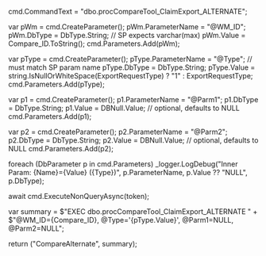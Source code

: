 cmd.CommandText = "dbo.procCompareTool_ClaimExport_ALTERNATE";

var pWm = cmd.CreateParameter();
pWm.ParameterName = "@WM_ID";
pWm.DbType = DbType.String;                 // SP expects varchar(max)
pWm.Value = Compare_ID.ToString();
cmd.Parameters.Add(pWm);

var pType = cmd.CreateParameter();
pType.ParameterName = "@Type";              // must match SP param name
pType.DbType = DbType.String;
pType.Value = string.IsNullOrWhiteSpace(ExportRequestType) ? "1" : ExportRequestType;
cmd.Parameters.Add(pType);

var p1 = cmd.CreateParameter();
p1.ParameterName = "@Parm1";
p1.DbType = DbType.String;
p1.Value = DBNull.Value;                    // optional, defaults to NULL
cmd.Parameters.Add(p1);

var p2 = cmd.CreateParameter();
p2.ParameterName = "@Parm2";
p2.DbType = DbType.String;
p2.Value = DBNull.Value;                    // optional, defaults to NULL
cmd.Parameters.Add(p2);

foreach (DbParameter p in cmd.Parameters)
    _logger.LogDebug("Inner Param: {Name}={Value} ({Type})",
        p.ParameterName, p.Value ?? "NULL", p.DbType);

await cmd.ExecuteNonQueryAsync(token);

var summary = 
    $"EXEC dbo.procCompareTool_ClaimExport_ALTERNATE " +
    $"@WM_ID={Compare_ID}, @Type='{pType.Value}', @Parm1=NULL, @Parm2=NULL";

return ("CompareAlternate", summary);
